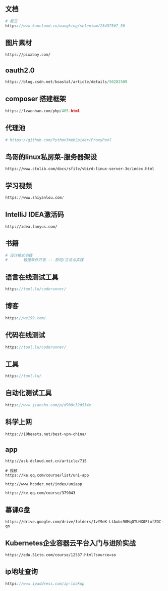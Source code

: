## 文档

```php
# 看云
https://www.kancloud.cn/wangking/selenium/234575#7_56
```



## 图片素材

```
https://pixabay.com/
```

## oauth2.0

```python
https://blog.csdn.net/koastal/article/details/50282509
```

## composer 搭建框架

```python
https://lvwenhan.com/php/405.html
```

## 代理池

```python
# https://github.com/Python3WebSpider/ProxyPool
```

## 鸟哥的linux私房菜-服务器架设

```shell
https://www.ctolib.com/docs/sfile/vbird-linux-server-3e/index.html
```

## 学习视频

```python
https://www.shiyanlou.com/
```

## IntelliJ IDEA激活码

```shell
http://idea.lanyus.com/
```

## 书籍

```php
# 设计模式书籍
# 		敏捷软件开发 -- 原则/方法与实践
```

## 语言在线测试工具

```php
https://tool.lu/coderunner/
```

## 博客

```php
https://we199.com/
```

## 代码在线测试

```php
https://tool.lu/coderunner/
```

## 工具

```php
https://tool.lu/
```

## 自动化测试工具

```php
https://www.jianshu.com/p/d9b8c32d534e
```

## 科学上网

```shell
https://10beasts.net/best-vpn-china/
```

## app

```shell
http://ask.dcloud.net.cn/article/715

# 视频
https://ke.qq.com/course/list/uni-app

http://www.hcoder.net/index/uniapp

https://ke.qq.com/course/379043
```

## 慕课G盘

```shell
https://drive.google.com/drive/folders/1vY9eK-LtAubc90MqOTUNX0FtofZOC-qn
```

## Kubernetes企业容器云平台入门与进阶实战

```shell
https://edu.51cto.com/course/12537.html?source=so
```

## ip地址查询

```go
https://www.ipaddress.com/ip-lookup
```

